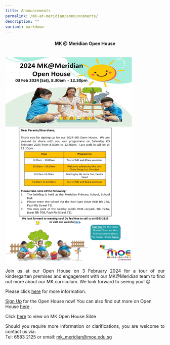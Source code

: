 ```yaml
---
title: Announcements
permalink: /mk-at-meridian/announcements/
description: ""
variant: markdown
---
```

<h4 align="center">MK @ Meridian Open House</h4>
<br>
<img src="/images/MK@Meridian/MK_Open_House_poster_25_Jan.jpg" style="width: 400px;height:650px;">

<p align="justify">Join us at our Open House on 3 February 2024 for a tour of our kindergarten premises and engagement with our MK@Meridian team to find out more about our MK curriculum. We look forward to seeing you! 😊</p>


<p align="justify"> Please click <a href="/files/MK/2024_MK_Letter.pdf">here</a> for more information.</p>

<a href="https://form.gov.sg/654c2c4128c6d00011d38319">Sign Up</a> for the Open House now!  You can also find out more on Open House <a href="https://www.moe.gov.sg/preschool/moe-kindergarten?utm_source=pmk&amp;utm_medium=email&amp;utm_campaign=openhouse">here</a> .

<p>Click <a href="/files/MK/2024/MKOH_2024_2_Feb__MK_Website_.pdf">here</a> to view on MK Open House Silde</p>

<p align="justify">Should you require more information or clarifications, you are welcome to contact us via:<br>
Tel: 6583 2125 or email: <a href="mailto:mk_meridian@moe.edu.sg">mk_meridian@moe.edu.sg</a></p>
